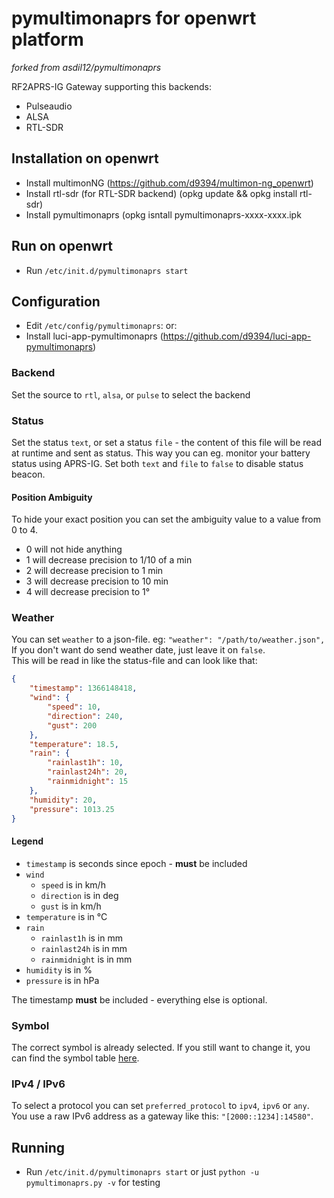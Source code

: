 pymultimonaprs for openwrt platform
==============
_forked from asdil12/pymultimonaprs_

RF2APRS-IG Gateway supporting this backends:

- Pulseaudio
- ALSA
- RTL-SDR


Installation on openwrt
------------

- Install multimonNG (https://github.com/d9394/multimon-ng_openwrt)
- Install rtl-sdr (for RTL-SDR backend) (opkg update && opkg install rtl-sdr)
- Install pymultimonaprs (opkg isntall pymultimonaprs-xxxx-xxxx.ipk

Run on openwrt
------------
- Run `/etc/init.d/pymultimonaprs start`

Configuration
-------------

- Edit `/etc/config/pymultimonaprs`:
or:
- Install luci-app-pymultimonaprs (https://github.com/d9394/luci-app-pymultimonaprs)

### Backend

Set the source to `rtl`, `alsa`, or `pulse` to select the backend

### Status

Set the status `text`, or set a status `file` - the content of this file will be read at runtime and sent as status.
This way you can eg. monitor your battery status using APRS-IG.
Set both `text` and `file` to `false` to disable status beacon.

#### Position Ambiguity

To hide your exact position you can set the ambiguity value to a value from 0 to 4.
- 0 will not hide anything
- 1 will decrease precision to 1/10 of a min
- 2 will decrease precision to 1 min
- 3 will decrease precision to 10 min
- 4 will decrease precision to 1°

### Weather

You can set `weather` to a json-file. eg: `"weather": "/path/to/weather.json",`  
If you don't want do send weather date, just leave it on `false`.  
This will be read in like the status-file and can look like that:
```json
{
	"timestamp": 1366148418,
	"wind": {
		"speed": 10,
		"direction": 240,
		"gust": 200
	},
	"temperature": 18.5,
	"rain": {
		"rainlast1h": 10,
		"rainlast24h": 20,
		"rainmidnight": 15
	},
	"humidity": 20,
	"pressure": 1013.25
}
```

#### Legend

- `timestamp` is seconds since epoch - **must** be included
- `wind`
	- `speed` is in km/h
	- `direction` is in deg
	- `gust` is in km/h
- `temperature` is in °C
- `rain`
	- `rainlast1h` is in mm
	- `rainlast24h` is in mm
	- `rainmidnight` is in mm
- `humidity` is in %
- `pressure` is in hPa

The timestamp **must** be included - everything else is optional.

### Symbol

The correct symbol is already selected.
If you still want to change it, you can find the symbol table [here](https://github.com/asdil12/pymultimonaprs/wiki/Symbol-Table).

### IPv4 / IPv6

To select a protocol you can set `preferred_protocol` to `ipv4`, `ipv6` or `any`.  
You use a raw IPv6 address as a gateway like this: `"[2000::1234]:14580"`.

Running
-------

- Run `/etc/init.d/pymultimonaprs start` or just `python -u pymultimonaprs.py -v` for testing
